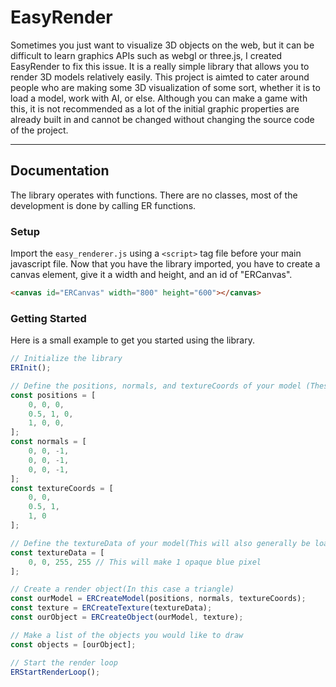 # EasyRender
Sometimes you just want to visualize 3D objects on the web, but it can be difficult to learn graphics APIs such as webgl or three.js, I created EasyRender to fix this issue. It is a really simple library that allows you to render 3D models relatively easily. This project is aimted to cater around people who are making some 3D visualization of some sort, whether it is to load a model, work with AI, or else. Although you can make a game with this, it is not recommended as a lot of the initial graphic properties are already built in and cannot be changed without changing the source code of the project.

---

## Documentation
The library operates with functions. There are no classes, most of the development is done by calling ER functions.

### Setup
Import the `easy_renderer.js` using a `<script>` tag file before your main javascript file. Now that you have the library imported, you have to create a canvas element, give it a width and height, and an id of "ERCanvas".
```html
<canvas id="ERCanvas" width="800" height="600"></canvas>
```
### Getting Started
Here is a small example to get you started using the library.

```js
// Initialize the library
ERInit();

// Define the positions, normals, and textureCoords of your model (These will generally be loaded from a file)
const positions = [
	0, 0, 0,
	0.5, 1, 0,
	1, 0, 0,
];
const normals = [
	0, 0, -1,
	0, 0, -1,
	0, 0, -1,
];
const textureCoords = [
	0, 0,
	0.5, 1,
	1, 0
];

// Define the textureData of your model(This will also generally be loaded in from a file)
const textureData = [
	0, 0, 255, 255 // This will make 1 opaque blue pixel
];

// Create a render object(In this case a triangle)
const ourModel = ERCreateModel(positions, normals, textureCoords);
const texture = ERCreateTexture(textureData);
const ourObject = ERCreateObject(ourModel, texture);

// Make a list of the objects you would like to draw
const objects = [ourObject];

// Start the render loop
ERStartRenderLoop();
```